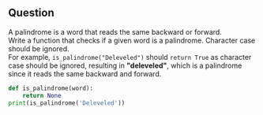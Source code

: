 ## Question
A palindrome is a word that reads the same backward or forward. <br />
Write a function that checks if a given word is a palindrome. Character case should be ignored. <br />
For example, `is_palindrome("Deleveled")` should `return True` as character case
should be ignored, resulting in **"deleveled"**, which is a palindrome since it
reads the same backward and forward.
```python
def is_palindrome(word):
    return None
print(is_palindrome('Deleveled'))
```